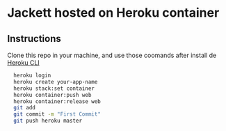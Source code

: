 # Jackett hosted on Heroku container


## Instructions
Clone this repo in your machine, and use those coomands after install de [Heroku CLI](https://devcenter.heroku.com/articles/heroku-cli)

```bash
  heroku login
  heroku create your-app-name
  heroku stack:set container
  heroku container:push web
  heroku container:release web
  git add
  git commit -m "First Commit"
  git push heroku master
```
